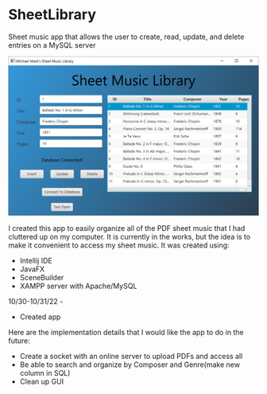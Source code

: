 # SheetLibrary
Sheet music app that allows the user to create, read, update, and delete entries on a MySQL server

<img src="https://github.com/mrmark1998/SheetLibrary/blob/master/example.png">

I created this app to easily organize all of the PDF sheet music that I had cluttered up on my computer.  It is currently in the works, but the idea is to make it convenient to access my sheet music.  It was created using:
- Intellij IDE
- JavaFX
- SceneBuilder
- XAMPP server with Apache/MySQL

10/30-10/31/22 -
- Created app 

Here are the implementation details that I would like the app to do in the future:
- Create a socket with an online server to upload PDFs and access all
- Be able to search and organize by Composer and Genre(make new column in SQL)
- Clean up GUI
